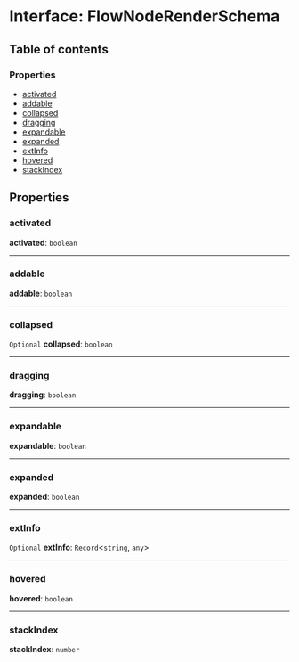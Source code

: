 # Interface: FlowNodeRenderSchema

## Table of contents

### Properties

* [activated](/auto-docs/document/interfaces/FlowNodeRenderSchema.md#activated)
* [addable](/auto-docs/document/interfaces/FlowNodeRenderSchema.md#addable)
* [collapsed](/auto-docs/document/interfaces/FlowNodeRenderSchema.md#collapsed)
* [dragging](/auto-docs/document/interfaces/FlowNodeRenderSchema.md#dragging)
* [expandable](/auto-docs/document/interfaces/FlowNodeRenderSchema.md#expandable)
* [expanded](/auto-docs/document/interfaces/FlowNodeRenderSchema.md#expanded)
* [extInfo](/auto-docs/document/interfaces/FlowNodeRenderSchema.md#extinfo)
* [hovered](/auto-docs/document/interfaces/FlowNodeRenderSchema.md#hovered)
* [stackIndex](/auto-docs/document/interfaces/FlowNodeRenderSchema.md#stackindex)

## Properties

### activated

**activated**: `boolean`

***

### addable

**addable**: `boolean`

***

### collapsed

`Optional` **collapsed**: `boolean`

***

### dragging

**dragging**: `boolean`

***

### expandable

**expandable**: `boolean`

***

### expanded

**expanded**: `boolean`

***

### extInfo

`Optional` **extInfo**: `Record`<`string`, `any`>

***

### hovered

**hovered**: `boolean`

***

### stackIndex

**stackIndex**: `number`
